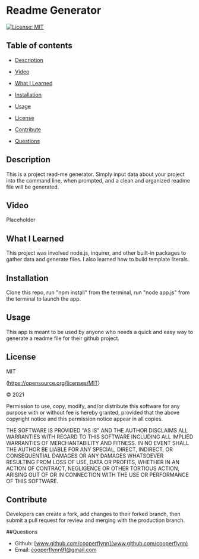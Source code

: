 # Readme Generator 


[![License: MIT](https://img.shields.io/badge/License-MIT-yellow.svg)](https://opensource.org/licenses/MIT)

    
## Table of contents

* [Description](#description)


* [Video](#video)


* [What I Learned](#what-i-learned)


* [Installation](#installation)


* [Usage](#usage)


* [License](#license)


* [Contribute](#contribute)


* [Questions](#questions)
    

## Description
This is a project read-me generator. Simply input data about your project into the command line, when prompted, and a clean and organized readme file will be generated.



## Video
Placeholder



## What I Learned
This project was involved node.js, inquirer, and other built-in packages to gather data and generate files. I also  learned how to build template literals.

    

## Installation
Clone this repo, run "npm install" from the terminal, run "node app.js" from the terminal to launch the app.



## Usage
This app is meant to be used by anyone who needs a quick and easy way to generate a readme file for their github project.



## License
MIT

(https://opensource.org/licenses/MIT)


&copy; 2021
  
Permission to use, copy, modify, and/or distribute this software for any purpose with or without fee is hereby granted, provided that the above copyright notice and this permission notice appear in all copies.

THE SOFTWARE IS PROVIDED "AS IS" AND THE AUTHOR DISCLAIMS ALL WARRANTIES WITH REGARD TO THIS SOFTWARE INCLUDING ALL IMPLIED WARRANTIES OF MERCHANTABILITY AND FITNESS. IN NO EVENT SHALL THE AUTHOR BE LIABLE FOR ANY SPECIAL, DIRECT, INDIRECT, OR CONSEQUENTIAL DAMAGES OR ANY DAMAGES WHATSOEVER RESULTING FROM LOSS OF USE, DATA OR PROFITS, WHETHER IN AN ACTION OF CONTRACT, NEGLIGENCE OR OTHER TORTIOUS ACTION, ARISING OUT OF OR IN CONNECTION WITH THE USE OR PERFORMANCE OF THIS SOFTWARE.   
        



## Contribute
Developers can create a fork, add changes to their forked branch, then submit a pull request for review and merging with the production branch.




##Questions  
* Github: [www.github.com/cooperflynn](www.github.com/cooperflynn)
* Email: cooperflynn91@gmail.com
